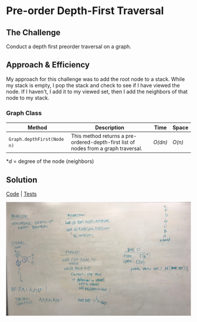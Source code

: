 # Pre-order Depth-First Traversal
## The Challenge
Conduct a depth first preorder traversal on a graph.

## Approach & Efficiency
My approach for this challenge was to add the root node to a stack. While my stack is empty, I pop the stack and check to see if I have viewed the node. If I haven't, I add it to my viewed set, then I add the neighbors of that node to my stack.

### Graph Class
Method | Description | Time | Space
---- | ---- | ---- | ----
`Graph.depthFirst(Node n)` | This method returns a pre-ordered-depth-first list of nodes from a graph traversal. | *O(dn)* | *O(n)* 

**d* = degree of the node (neighbors)

## Solution
[Code](../src/main/java/graph/Graph.java) | [Tests](../src/test/java/graph/GraphTest.java)

![White Board for Depth First](../assets/graph_depth.JPG)
